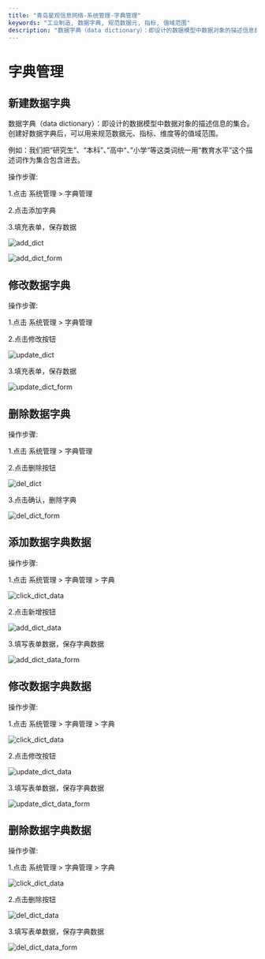 ```yaml
---
title: "青岛星观信息网络-系统管理-字典管理"
keywords: "工业制造, 数据字典, 规范数据元, 指标, 值域范围"
description: "数据字典（data dictionary）：即设计的数据模型中数据对象的描述信息的集合。创建好数据字典后，可以用来规范数据元、指标、维度等的值域范围。"
---
```

# 字典管理

## 新建数据字典

数据字典（data dictionary）：即设计的数据模型中数据对象的描述信息的集合。创建好数据字典后，可以用来规范数据元、指标、维度等的值域范围。

例如：我们把“研究生”、“本科”、”高中“、”小学“等这类词统一用“教育水平”这个描述词作为集合包含进去。

操作步骤:

1.点击 系统管理 > 字典管理

2.点击添加字典

3.填充表单，保存数据

![add_dict](/docs-assets/img/system/dict/add_dict.png)


![add_dict_form](/docs-assets/img/system/dict/add_dict_form.png)

## 修改数据字典

操作步骤:

1.点击 系统管理 > 字典管理

2.点击修改按钮

![update_dict](/docs-assets/img/system/dict/update_dict.png)


3.填充表单，保存数据

![update_dict_form](/docs-assets/img/system/dict/update_dict_form.png)

## 删除数据字典

操作步骤:

1.点击 系统管理 > 字典管理

2.点击删除按钮

![del_dict](/docs-assets/img/system/dict/del_dict.png)

3.点击确认，删除字典

![del_dict_form](/docs-assets/img/system/dict/del_dict_form.png)

## 添加数据字典数据

操作步骤:

1.点击 系统管理 > 字典管理 > 字典

![click_dict_data](/docs-assets/img/system/dict/click_dict_data.png)

2.点击新增按钮

![add_dict_data](/docs-assets/img/system/dict/add_dict_data.png)

3.填写表单数据，保存字典数据

![add_dict_data_form](/docs-assets/img/system/dict/add_dict_data_form.png)

## 修改数据字典数据

操作步骤:

1.点击 系统管理 > 字典管理 > 字典

![click_dict_data](/docs-assets/img/system/dict/click_dict_data.png)

2.点击修改按钮

![update_dict_data](/docs-assets/img/system/dict/update_dict_data.png)

3.填写表单数据，保存字典数据

![update_dict_data_form](/docs-assets/img/system/dict/update_dict_data_form.png)

## 删除数据字典数据

操作步骤:

1.点击 系统管理 > 字典管理 > 字典

![click_dict_data](/docs-assets/img/system/dict/click_dict_data.png)

2.点击删除按钮

![del_dict_data](/docs-assets/img/system/dict/del_dict_data.png)

3.填写表单数据，保存字典数据

![del_dict_data_form](/docs-assets/img/system/dict/del_dict_data_form.png)
